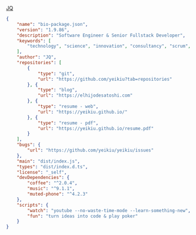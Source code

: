 <script src="https://platform.linkedin.com/badges/js/profile.js" async defer type="text/javascript"></script>
<div class="badge-base LI-profile-badge" data-locale="en_US" data-size="medium" data-theme="dark" data-type="VERTICAL" data-vanity="jqocon" data-version="v1"><a class="badge-base__link LI-simple-link" href="https://es.linkedin.com/in/jqocon?trk=profile-badge">JQ</a></div>

````json
{
	"name": "bio-package.json",
	"version": "1.9.86",
	"description": "Software Engineer & Senior Fullstack Developer",
	"keywords": [
		"technology", "science", "innovation", "consultancy", "scrum", "agile", "git", "web", "app", "api", "blockchain", "token"
	],
	"author": "JQ",
	"repositories": [
		{
			"type": "git",
			"url": "https://github.com/yeikiu?tab=repositories"
		}, {
			"type": "blog",
			"url": "https://elhijodesatoshi.com"
		}, {
			"type": "resume - web",
			"url": "https://yeikiu.github.io/"
		}, {
			"type": "resume - pdf",
			"url": "https://yeikiu.github.io/resume.pdf"
		}
	],
	"bugs": {
		"url": "https://github.com/yeikiu/yeikiu/issues"
	},
	"main": "dist/index.js",
	"types": "dist/index.d.ts",
	"license": "_self",
	"devDependencies": {
		"coffee": "^2.0.4",
		"music": "^9.1.1",
		"muted-phone": "^4.2.3"
	},
	"scripts": {
		"watch": "youtube --no-waste-time-mode --learn-something-new",
		"fun": "turn ideas into code & play poker"
	}
}

````
